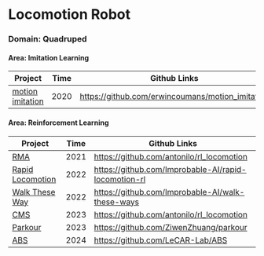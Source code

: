 # Locomotion Robot

### Domain: Quadruped

#### Area: Imitation Learning

| Project                                                      | Time | Github Links                                     |
| ------------------------------------------------------------ | ---- | ------------------------------------------------ |
| [motion imitation](https://xbpeng.github.io/projects/Robotic_Imitation/index.html) | 2020 | https://github.com/erwincoumans/motion_imitation |

#### Area: Reinforcement Learning

| Project                                                      | Time | Github Links                                         |
| ------------------------------------------------------------ | ---- | ---------------------------------------------------- |
| [RMA](https://ashish-kmr.github.io/rma-legged-robots/)       | 2021 | https://github.com/antonilo/rl_locomotion            |
| [Rapid Locomotion](https://agility.csail.mit.edu/)           | 2022 | https://github.com/Improbable-AI/rapid-locomotion-rl |
| [Walk These Way](https://gmargo11.github.io/walk-these-ways/) | 2022 | https://github.com/Improbable-AI/walk-these-ways     |
| [CMS](https://antonilo.github.io/vision_locomotion/)         | 2023 | https://github.com/antonilo/rl_locomotion            |
| [Parkour](https://robot-parkour.github.io/)                  | 2023 | https://github.com/ZiwenZhuang/parkour               |
| [ABS](https://agile-but-safe.github.io/)                     | 2024 | https://github.com/LeCAR-Lab/ABS                     |

